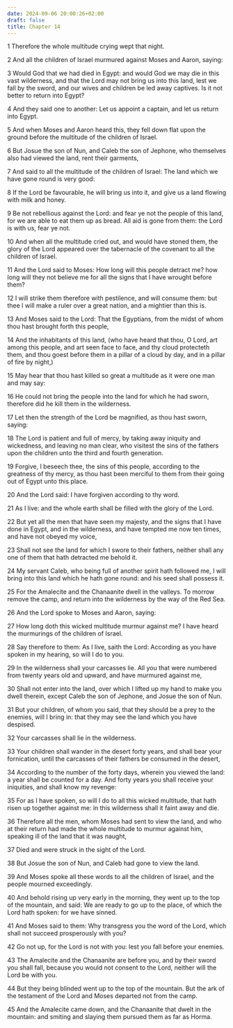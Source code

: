```yaml
---
date: 2024-09-06 20:00:26+02:00
draft: false
title: Chapter 14
---
```




1 Therefore the whole multitude crying wept that night.

2 And all the children of Israel murmured against Moses and Aaron, saying:

3 Would God that we had died in Egypt: and would God we may die in this vast wilderness, and that the Lord may not bring us into this land, lest we fall by the sword, and our wives and children be led away captives. Is it not better to return into Egypt?

4 And they said one to another: Let us appoint a captain, and let us return into Egypt.

5 And when Moses and Aaron heard this, they fell down flat upon the ground before the multitude of the children of Israel.

6 But Josue the son of Nun, and Caleb the son of Jephone, who themselves also had viewed the land, rent their garments,

7 And said to all the multitude of the children of Israel: The land which we have gone round is very good:

8 If the Lord be favourable, he will bring us into it, and give us a land flowing with milk and honey.

9 Be not rebellious against the Lord: and fear ye not the people of this land, for we are able to eat them up as bread. All aid is gone from them: the Lord is with us, fear ye not.

10 And when all the multitude cried out, and would have stoned them, the glory of the Lord appeared over the tabernacle of the covenant to all the children of Israel.

11 And the Lord said to Moses: How long will this people detract me? how long will they not believe me for all the signs that I have wrought before them?

12 I will strike them therefore with pestilence, and will consume them: but thee I will make a ruler over a great nation, and a mightier than this is.

13 And Moses said to the Lord: That the Egyptians, from the midst of whom thou hast brought forth this people,

14 And the inhabitants of this land, (who have heard that thou, O Lord, art among this people, and art seen face to face, and thy cloud protecteth them, and thou goest before them in a pillar of a cloud by day, and in a pillar of fire by night,)

15 May hear that thou hast killed so great a multitude as it were one man and may say:

16 He could not bring the people into the land for which he had sworn, therefore did he kill them in the wilderness.

17 Let then the strength of the Lord be magnified, as thou hast sworn, saying:

18 The Lord is patient and full of mercy, by taking away iniquity and wickedness, and leaving no man clear, who visitest the sins of the fathers upon the children unto the third and fourth generation.

19 Forgive, I beseech thee, the sins of this people, according to the greatness of thy mercy, as thou hast been merciful to them from their going out of Egypt unto this place.

20 And the Lord said: I have forgiven according to thy word.

21 As I live: and the whole earth shall be filled with the glory of the Lord.

22 But yet all the men that have seen my majesty, and the signs that I have done in Egypt, and in the wilderness, and have tempted me now ten times, and have not obeyed my voice,

23 Shall not see the land for which I swore to their fathers, neither shall any one of them that hath detracted me behold it.

24 My servant Caleb, who being full of another spirit hath followed me, I will bring into this land which he hath gone round: and his seed shall possess it.

25 For the Amalecite and the Chanaanite dwell in the valleys. To morrow remove the camp, and return into the wilderness by the way of the Red Sea.

26 And the Lord spoke to Moses and Aaron, saying:

27 How long doth this wicked multitude murmur against me? I have heard the murmurings of the children of Israel.

28 Say therefore to them: As I live, saith the Lord: According as you have spoken in my hearing, so will I do to you.

29 In the wilderness shall your carcasses lie. All you that were numbered from twenty years old and upward, and have murmured against me,

30 Shall not enter into the land, over which I lifted up my hand to make you dwell therein, except Caleb the son of Jephone, and Josue the son of Nun.

31 But your children, of whom you said, that they should be a prey to the enemies, will I bring in: that they may see the land which you have despised.

32 Your carcasses shall lie in the wilderness.

33 Your children shall wander in the desert forty years, and shall bear your fornication, until the carcasses of their fathers be consumed in the desert,

34 According to the number of the forty days, wherein you viewed the land: a year shall be counted for a day. And forty years you shall receive your iniquities, and shall know my revenge:

35 For as I have spoken, so will I do to all this wicked multitude, that hath risen up together against me: in this wilderness shall it faint away and die.

36 Therefore all the men, whom Moses had sent to view the land, and who at their return had made the whole multitude to murmur against him, speaking ill of the land that it was naught,

37 Died and were struck in the sight of the Lord.

38 But Josue the son of Nun, and Caleb had gone to view the land.

39 And Moses spoke all these words to all the children of Israel, and the people mourned exceedingly.

40 And behold rising up very early in the morning, they went up to the top of the mountain, and said: We are ready to go up to the place, of which the Lord hath spoken: for we have sinned.

41 And Moses said to them: Why transgress you the word of the Lord, which shall not succeed prosperously with you?

42 Go not up, for the Lord is not with you: lest you fall before your enemies.

43 The Amalecite and the Chanaanite are before you, and by their sword you shall fall, because you would not consent to the Lord, neither will the Lord be with you.

44 But they being blinded went up to the top of the mountain. But the ark of the testament of the Lord and Moses departed not from the camp.

45 And the Amalecite came down, and the Chanaanite that dwelt in the mountain: and smiting and slaying them pursued them as far as Horma.

